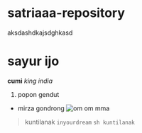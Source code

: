 # satriaaa-repository
aksdashdkajsdghkasd
# sayur ijo
**cumi**
*king india*
1. popon gendut
- mirza gondrong
![om om mma](https://upload.wikimedia.org/wikipedia/commons/thumb/f/f6/Friesian_Stallion.jpg/250px-Friesian_Stallion.jpg)
> kuntilanak
`inyourdream`
``sh
> kuntilanak``
